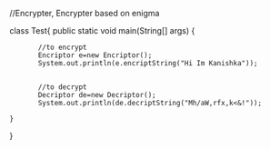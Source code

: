 //Encrypter, Encrypter based on enigma



class Test{
    public static void main(String[] args) {
    
           //to encrypt
           Encriptor e=new Encriptor();
           System.out.println(e.encriptString("Hi Im Kanishka"));
           
           
           //to decrypt
           Decriptor de=new Decriptor();
           System.out.println(de.decriptString("Mh/aW,rfx,k<&!"));
   
    }
}
